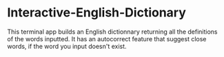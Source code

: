 # Interactive-English-Dictionary
This terminal app builds an English dictionnary returning all the definitions of the words inputted. It has an autocorrect feature that suggest close words, if the word you input doesn't exist.

